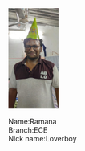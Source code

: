 <html>
  <head>
    <title><b>Rockstars</b></title>
     <link rel="stylesheet" type="text/css" href="vam.css">
    </head>
  <body>
    <div >
      <img class="a" src="IMG-20200109-WA0023.jpg"width="100px" height="200px">
      <p>Name:Ramana<br>Branch:ECE<br>Nick name:Loverboy</p>
      </div>
    </body>
  </html>

